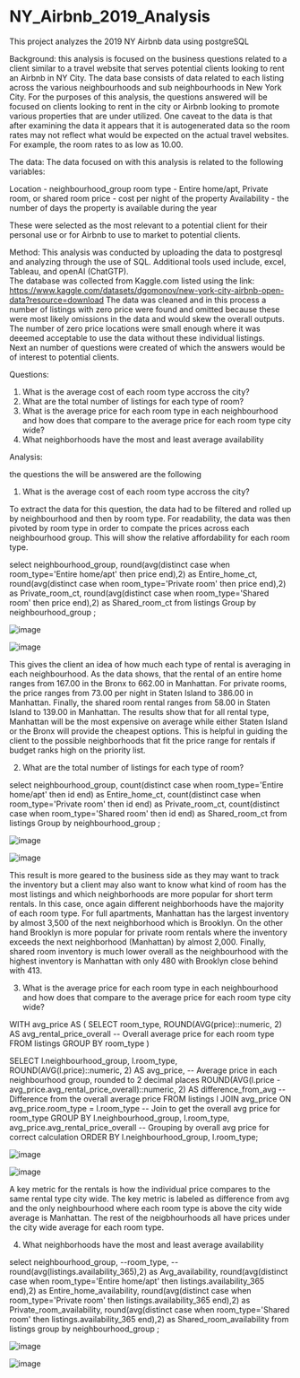 # NY_Airbnb_2019_Analysis
This project analyzes the 2019 NY Airbnb data using postgreSQL

Background:
this analysis is focused on the business questions related to a client similar to a travel website that serves potential clients looking to rent an Airbnb in NY City.  The data base consists of data related to each listing across the various neighbourhoods and sub neighbourhoods in New York City.  For the purposes of this analysis, the questions answered will be focused on clients looking to rent in the city or Airbnb looking to promote various properties that are under utilized.  One caveat to the data is that after examining the data it appears that it is autogenerated data so the room rates may not reflect what would be expected on the actual travel websites.  For example, the room rates to as low as 10.00.  


The data:
The data focused on with this analysis is related to the following variables:

Location - neighbourhood_group 
room type - Entire home/apt, Private room, or shared room
price - cost per night of the property
Availability - the number of days the property is available during the year

These were selected as the most relevant to a potential client for their personal use or for Airbnb to use to market to potential clients.


Method:
This analysis was conducted by uploading the data to postgresql and analyzing through the use of SQL.  Additional tools used include, excel, Tableau, and openAI (ChatGTP).  
The database was collected from Kaggle.com listed using the link: https://www.kaggle.com/datasets/dgomonov/new-york-city-airbnb-open-data?resource=download 
The data was cleaned and in this process a number of listings with zero price were found and omitted because these were most likely omissions in the data and would skew the overall outputs.  
The number of zero price locations were small enough where it was deeemed acceptable to use the data without these individual listings.  
Next an number of questions were created of which the answers would be of interest to potential clients.



Questions:
1. What is the average cost of each room type accross the city?
2. What are the total number of listings for each type of room?
3. What is the average price for each room type in each neighbourhood and how does that compare to the average price for each room type city wide?
4. What neighborhoods have the most and least average availability


Analysis:

the questions the will be answered are the following

1. What is the average cost of each room type accross the city?

To extract the data for this question, the data had to be filtered and rolled up by neighbourhood and then by room type.  For readability, the data was then pivoted by room type in order to compate the prices across each neighbourhood group.  This will show the relative affordability for each room type.


select
	neighbourhood_group,
	round(avg(distinct case when room_type='Entire home/apt' then price end),2) as Entire_home_ct,
	round(avg(distinct case when room_type='Private room' then price end),2) as Private_room_ct,
	round(avg(distinct case when room_type='Shared room' then price end),2) as Shared_room_ct
from 
	listings
Group by 
	neighbourhood_group
;


![image](https://github.com/user-attachments/assets/e00e44b0-573b-4d41-8df6-0020231ef2f1)


![image](https://github.com/user-attachments/assets/1768265a-4d53-44cb-ae20-a615d531f20b)



This gives the client an idea of how much each type of rental is averaging in each neighbourhood.  As the data shows, that the rental of an entire home ranges from 167.00 in the Bronx to 662.00 in Manhattan.  For private rooms, the price ranges from 73.00 per night in Staten Island to 386.00 in Manhattan.  Finally, the shared room rental ranges from 58.00 in Staten Island to 139.00 in Manhattan.  The results show that for all rental type, Manhattan will be the most expensive on average while either Staten Island or the Bronx will provide the cheapest options.  This is helpful in guiding the client to the possible neighborhoods that fit the price range for rentals if budget ranks high on the priority list.  



2. What are the total number of listings for each type of room?

select
	neighbourhood_group,
 	count(distinct case when room_type='Entire home/apt' then id end) as Entire_home_ct,
	count(distinct case when room_type='Private room' then id end) as Private_room_ct,
	count(distinct case when room_type='Shared room' then id end) as Shared_room_ct
from 
	listings
Group by 
	neighbourhood_group
;


![image](https://github.com/user-attachments/assets/94987bd6-0e3c-45da-8a14-5cde3dfec1d4)


![image](https://github.com/user-attachments/assets/722bf047-9a3b-4710-9870-fa39f27ec197)


This result is more geared to the business side as they may want to track the inventory but a client may also want to know what kind of room has the most listings and which neighborhoods are more popular for short term rentals.  In  this case, once again different neighborhoods have the majority of each room type.  For full apartments, Manhattan has the largest inventory by almost 3,500 of the next neighborhood which is Brooklyn.  On the other hand Brooklyn is more popular for private room rentals where the inventory exceeds the next neighborhood (Manhattan) by almost 2,000.  Finally, shared room inventory is much lower overall as the neighbourhood with the highest inventory is Manhattan with only 480 with Brooklyn close behind with 413.   

3.  What is the average price for each room type in each neighbourhood and how does that compare to the average price for each room type city wide?


WITH avg_price AS (
    SELECT
        room_type,
        ROUND(AVG(price)::numeric, 2) AS avg_rental_price_overall  -- Overall average price for each room type
    FROM 
        listings
    GROUP BY 
        room_type
)

SELECT 
    l.neighbourhood_group,
    l.room_type,
    ROUND(AVG(l.price)::numeric, 2) AS avg_price,  -- Average price in each neighbourhood group, rounded to 2 decimal places
    ROUND(AVG(l.price - avg_price.avg_rental_price_overall)::numeric, 2) AS difference_from_avg  -- Difference from the overall average price
FROM 
    listings l
JOIN 
    avg_price ON avg_price.room_type = l.room_type  -- Join to get the overall avg price for room_type
GROUP BY 
    l.neighbourhood_group,
    l.room_type,
    avg_price.avg_rental_price_overall  -- Grouping by overall avg price for correct calculation
ORDER BY 
    l.neighbourhood_group, 
    l.room_type;

![image](https://github.com/user-attachments/assets/6cb762df-1a74-4ee3-b51d-5d5b142d9d65)


![image](https://github.com/user-attachments/assets/07e219a3-da71-4f96-b545-dbe335c7dc71)

A key metric for the rentals is how the individual price compares to the same rental type city wide.  The key metric is labeled as difference from avg and the only neighbourhood where each room type is above the city wide average is Manhattan.  The rest of the neigbhourhoods all have prices under the city wide average for each room type.    


4.  What neighborhoods have the most and least average availability

select 
	neighbourhood_group,
	--room_type,
	--round(avg(listings.availability_365),2) as Avg_availability,
	round(avg(distinct case when room_type='Entire home/apt' then listings.availability_365 end),2) as Entire_home_availability,
	round(avg(distinct case when room_type='Private room' then listings.availability_365 end),2) as Private_room_availability,
	round(avg(distinct case when room_type='Shared room' then listings.availability_365 end),2) as Shared_room_availability
from 
	listings
group by
	neighbourhood_group
;

![image](https://github.com/user-attachments/assets/f9285dc2-48a7-4885-9155-f45b8d34335e)



![image](https://github.com/user-attachments/assets/c2dc732d-24a4-4a12-9cec-072ca409b193)












